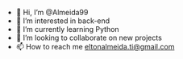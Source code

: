 - 👋 Hi, I’m @Almeida99
- 👀 I’m interested in  back-end 
- 🌱 I’m currently learning Python
- 💞️ I’m looking to collaborate on new projects
- 📫 How to reach me eltonalmeida.ti@gmail.com

<!---
Almeida99/Almeida99 is a ✨ special ✨ repository because its `README.md` (this file) appears on your GitHub profile.
You can click the Preview link to take a look at your changes.
--->
